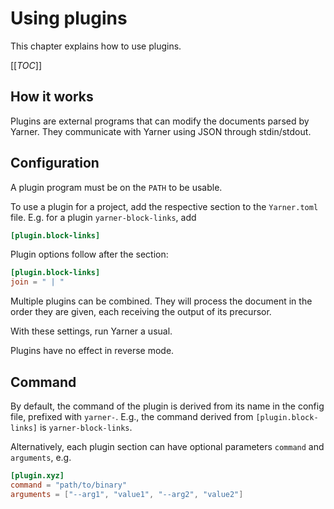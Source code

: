 # Using plugins

This chapter explains how to use plugins.

[[_TOC_]]

## How it works

Plugins are external programs that can modify the documents parsed by Yarner. They communicate with Yarner using JSON through stdin/stdout.

## Configuration

A plugin program must be on the `PATH` to be usable.

To use a plugin for a project, add the respective section to the `Yarner.toml` file. E.g. for a plugin `yarner-block-links`, add

```toml
[plugin.block-links]
```

Plugin options follow after the section:

```toml
[plugin.block-links]
join = " | "
```

Multiple plugins can be combined. They will process the document in the order they are given, each receiving the output of its precursor.

With these settings, run Yarner a usual.

Plugins have no effect in reverse mode.

## Command

By default, the command of the plugin is derived from its name in the config file, prefixed with `yarner-`. E.g., the command derived from `[plugin.block-links]` is `yarner-block-links`.

Alternatively, each plugin section can have optional parameters `command` and `arguments`, e.g.

```toml
[plugin.xyz]
command = "path/to/binary"
arguments = ["--arg1", "value1", "--arg2", "value2"]
```
